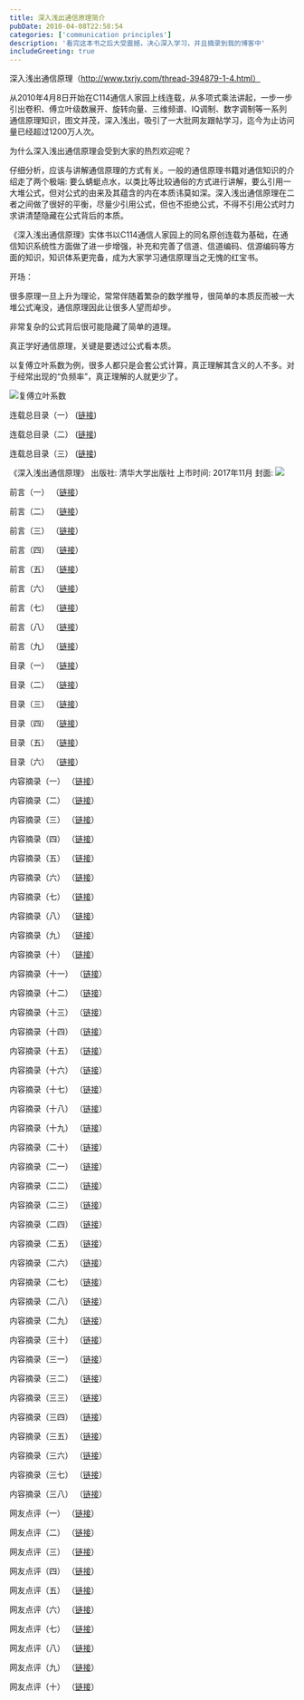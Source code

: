 ```yaml
---
title: 深入浅出通信原理简介
pubDate: 2010-04-08T22:58:54
categories: ['communication principles']
description: '看完这本书之后大受震撼，决心深入学习，并且摘录到我的博客中'
includeGreeting: true
---
```


深入浅出通信原理（http://www.txrjy.com/thread-394879-1-4.html）

从2010年4月8日开始在C114通信人家园上线连载，从多项式乘法讲起，一步一步引出卷积、傅立叶级数展开、旋转向量、三维频谱、IQ调制、数字调制等一系列通信原理知识，图文并茂，深入浅出，吸引了一大批网友跟帖学习，迄今为止访问量已经超过1200万人次。

为什么深入浅出通信原理会受到大家的热烈欢迎呢？

仔细分析，应该与讲解通信原理的方式有关。一般的通信原理书籍对通信知识的介绍走了两个极端: 要么蜻蜓点水，以类比等比较通俗的方式进行讲解，要么引用一大堆公式，但对公式的由来及其蕴含的内在本质讳莫如深。深入浅出通信原理在二者之间做了很好的平衡，尽量少引用公式，但也不拒绝公式，不得不引用公式时力求讲清楚隐藏在公式背后的本质。

《深入浅出通信原理》实体书以C114通信人家园上的同名原创连载为基础，在通信知识系统性方面做了进一步增强，补充和完善了信道、信道编码、信源编码等方面的知识，知识体系更完备，成为大家学习通信原理当之无愧的红宝书。

开场：

很多原理一旦上升为理论，常常伴随着繁杂的数学推导，很简单的本质反而被一大堆公式淹没，通信原理因此让很多人望而却步。

非常复杂的公式背后很可能隐藏了简单的道理。

真正学好通信原理，关键是要透过公式看本质。

以复傅立叶系数为例，很多人都只是会套公式计算，真正理解其含义的人不多。对于经常出现的“负频率”，真正理解的人就更少了。

![复傅立叶系数](https://img2.imgtp.com/2024/04/25/lJKK20fs.jpg)

连载总目录（一）
([链接](/posts/communication_principles//链接总目录一))

连载总目录（二）
([链接](http://www.txrjy.com/viewthread.php?tid=394879&page=1#pid4546918))

连载总目录（三）
([链接](http://www.txrjy.com/forum.php?mod=redirect&goto=findpost&ptid=394879&pid=4548878))

《深入浅出通信原理》
出版社: 清华大学出版社
上市时间: 2017年11月
封面:
![](https://img2.imgtp.com/2024/04/25/KEysQGRj.jpg)

前言（一）
（[链接](http://www.txrjy.com/forum.php?mod=redirect&amp;goto=findpost&amp;ptid=394879&amp;pid=10111126)）

前言（二）
（[链接](http://www.txrjy.com/forum.php?mod=redirect&amp;goto=findpost&amp;ptid=394879&amp;pid=10112488)）

前言（三）
（[链接](http://www.txrjy.com/forum.php?mod=redirect&amp;goto=findpost&amp;ptid=394879&amp;pid=10113770)）

前言（四）
（[链接](http://www.txrjy.com/forum.php?mod=redirect&amp;goto=findpost&amp;ptid=394879&amp;pid=10114471)）

前言（五）
（[链接](http://www.txrjy.com/forum.php?mod=redirect&amp;goto=findpost&amp;ptid=394879&amp;pid=10115225)）

前言（六）
（[链接](http://www.txrjy.com/forum.php?mod=redirect&amp;goto=findpost&amp;ptid=394879&amp;pid=10116679)）

前言（七）
（[链接](http://www.txrjy.com/forum.php?mod=redirect&amp;goto=findpost&amp;ptid=394879&amp;pid=10118032)）

前言（八）
（[链接](http://www.txrjy.com/forum.php?mod=redirect&amp;goto=findpost&amp;ptid=394879&amp;pid=10119377)）

前言（九）
（[链接](http://www.txrjy.com/forum.php?mod=redirect&amp;goto=findpost&amp;ptid=394879&amp;pid=10120689)）

目录（一）
（[链接](http://www.txrjy.com/forum.php?mod=redirect&amp;goto=findpost&amp;ptid=394879&amp;pid=10121843)）

目录（二）
（[链接](http://www.txrjy.com/forum.php?mod=redirect&amp;goto=findpost&amp;ptid=394879&amp;pid=10122527)）

目录（三）
（[链接](http://www.txrjy.com/forum.php?mod=redirect&amp;goto=findpost&amp;ptid=394879&amp;pid=10123239)）

目录（四）
（[链接](http://www.txrjy.com/forum.php?mod=redirect&amp;goto=findpost&amp;ptid=394879&amp;pid=10124377)）

目录（五）
（[链接](http://www.txrjy.com/forum.php?mod=redirect&amp;goto=findpost&amp;ptid=394879&amp;pid=10125652)）

目录（六）
（[链接](http://www.txrjy.com/forum.php?mod=redirect&amp;goto=findpost&amp;ptid=394879&amp;pid=10127097)）

内容摘录（一）
（[链接](http://www.txrjy.com/forum.php?mod=redirect&amp;goto=findpost&amp;ptid=394879&amp;pid=10128579)）

内容摘录（二）
（[链接](http://www.txrjy.com/forum.php?mod=redirect&amp;goto=findpost&amp;ptid=394879&amp;pid=10130097)）

内容摘录（三）
（[链接](http://www.txrjy.com/forum.php?mod=redirect&amp;goto=findpost&amp;ptid=394879&amp;pid=10130921)）

内容摘录（四）
（[链接](http://www.txrjy.com/forum.php?mod=redirect&amp;goto=findpost&amp;ptid=394879&amp;pid=10131773)）

内容摘录（五）
（[链接](http://www.txrjy.com/forum.php?mod=redirect&amp;goto=findpost&amp;ptid=394879&amp;pid=10133280)）

内容摘录（六）
（[链接](http://www.txrjy.com/forum.php?mod=redirect&amp;goto=findpost&amp;ptid=394879&amp;pid=10135148)）

内容摘录（七）
（[链接](http://www.txrjy.com/forum.php?mod=redirect&amp;goto=findpost&amp;ptid=394879&amp;pid=10136917)）

内容摘录（八）
（[链接](http://www.txrjy.com/forum.php?mod=redirect&amp;goto=findpost&amp;ptid=394879&amp;pid=10138359)）

内容摘录（九）
（[链接](http://www.txrjy.com/forum.php?mod=redirect&amp;goto=findpost&amp;ptid=394879&amp;pid=10140110)）

内容摘录（十）
（[链接](http://www.txrjy.com/forum.php?mod=redirect&amp;goto=findpost&amp;ptid=394879&amp;pid=10141023)）

内容摘录（十一）
（[链接](http://www.txrjy.com/forum.php?mod=redirect&amp;goto=findpost&amp;ptid=394879&amp;pid=10141833)）

内容摘录（十二）
（[链接](http://www.txrjy.com/forum.php?mod=redirect&amp;goto=findpost&amp;ptid=394879&amp;pid=10143522)）

内容摘录（十三）
（[链接](http://www.txrjy.com/forum.php?mod=redirect&amp;goto=findpost&amp;ptid=394879&amp;pid=10145557)）

内容摘录（十四）
（[链接](http://www.txrjy.com/forum.php?mod=redirect&amp;goto=findpost&amp;ptid=394879&amp;pid=10147172)）

内容摘录（十五）
（[链接](http://www.txrjy.com/forum.php?mod=redirect&amp;goto=findpost&amp;ptid=394879&amp;pid=10148745)）

内容摘录（十六）
（[链接](http://www.txrjy.com/forum.php?mod=redirect&amp;goto=findpost&amp;ptid=394879&amp;pid=10150433)）

内容摘录（十七）
（[链接](http://www.txrjy.com/forum.php?mod=redirect&amp;goto=findpost&amp;ptid=394879&amp;pid=10151340)）

内容摘录（十八）
（[链接](http://www.txrjy.com/forum.php?mod=redirect&amp;goto=findpost&amp;ptid=394879&amp;pid=10152226)）

内容摘录（十九）
（[链接](http://www.txrjy.com/forum.php?mod=redirect&amp;goto=findpost&amp;ptid=394879&amp;pid=10153706)）

内容摘录（二十）
（[链接](http://www.txrjy.com/forum.php?mod=redirect&amp;goto=findpost&amp;ptid=394879&amp;pid=10155141)）

内容摘录（二一）
（[链接](http://www.txrjy.com/forum.php?mod=redirect&amp;goto=findpost&amp;ptid=394879&amp;pid=10156656)）

内容摘录（二二）
（[链接](http://www.txrjy.com/forum.php?mod=redirect&amp;goto=findpost&amp;ptid=394879&amp;pid=10158042)）

内容摘录（二三）
（[链接](http://www.txrjy.com/forum.php?mod=redirect&amp;goto=findpost&amp;ptid=394879&amp;pid=10159304)）

内容摘录（二四）
（[链接](http://www.txrjy.com/forum.php?mod=redirect&amp;goto=findpost&amp;ptid=394879&amp;pid=10160083)）

内容摘录（二五）
（[链接](http://www.txrjy.com/forum.php?mod=redirect&amp;goto=findpost&amp;ptid=394879&amp;pid=10160816)）

内容摘录（二六）
（[链接](http://www.txrjy.com/forum.php?mod=redirect&amp;goto=findpost&amp;ptid=394879&amp;pid=10162072)）

内容摘录（二七）
（[链接](http://www.txrjy.com/forum.php?mod=redirect&amp;goto=findpost&amp;ptid=394879&amp;pid=10163313)）

内容摘录（二八）
（[链接](http://www.txrjy.com/forum.php?mod=redirect&amp;goto=findpost&amp;ptid=394879&amp;pid=10165006)）

内容摘录（二九）
（[链接](http://www.txrjy.com/forum.php?mod=redirect&amp;goto=findpost&amp;ptid=394879&amp;pid=10166336)）

内容摘录（三十）
（[链接](http://www.txrjy.com/forum.php?mod=redirect&amp;goto=findpost&amp;ptid=394879&amp;pid=10167815)）

内容摘录（三一）
（[链接](http://www.txrjy.com/forum.php?mod=redirect&amp;goto=findpost&amp;ptid=394879&amp;pid=10168557)）

内容摘录（三二）
（[链接](http://www.txrjy.com/forum.php?mod=redirect&amp;goto=findpost&amp;ptid=394879&amp;pid=10169293)）

内容摘录（三三）
（[链接](http://www.txrjy.com/forum.php?mod=redirect&amp;goto=findpost&amp;ptid=394879&amp;pid=10170688)）

内容摘录（三四）
（[链接](http://www.txrjy.com/forum.php?mod=redirect&amp;goto=findpost&amp;ptid=394879&amp;pid=10172053)）

内容摘录（三五）
（[链接](http://www.txrjy.com/forum.php?mod=redirect&amp;goto=findpost&amp;ptid=394879&amp;pid=10173667)）

内容摘录（三六）
（[链接](http://www.txrjy.com/forum.php?mod=redirect&amp;goto=findpost&amp;ptid=394879&amp;pid=10175140)）

内容摘录（三七）
（[链接](http://www.txrjy.com/forum.php?mod=redirect&amp;goto=findpost&amp;ptid=394879&amp;pid=10176401)）

内容摘录（三八）
（[链接](http://www.txrjy.com/forum.php?mod=redirect&amp;goto=findpost&amp;ptid=394879&amp;pid=10177177)）

网友点评（一）
（[链接](http://www.txrjy.com/forum.php?mod=redirect&amp;goto=findpost&amp;ptid=394879&amp;pid=10177914)）

网友点评（二）
（[链接](http://www.txrjy.com/forum.php?mod=redirect&amp;goto=findpost&amp;ptid=394879&amp;pid=10179160)）

网友点评（三）
（[链接](http://www.txrjy.com/forum.php?mod=redirect&amp;goto=findpost&amp;ptid=394879&amp;pid=10180633)）

网友点评（四）
（[链接](http://www.txrjy.com/forum.php?mod=redirect&amp;goto=findpost&amp;ptid=394879&amp;pid=10182084)）

网友点评（五）
（[链接](http://www.txrjy.com/forum.php?mod=redirect&amp;goto=findpost&amp;ptid=394879&amp;pid=10183547)）

网友点评（六）
（[链接](http://www.txrjy.com/forum.php?mod=redirect&amp;goto=findpost&amp;ptid=394879&amp;pid=10184793)）

网友点评（七）
（[链接](http://www.txrjy.com/forum.php?mod=redirect&amp;goto=findpost&amp;ptid=394879&amp;pid=10185800)）

网友点评（八）
（[链接](http://www.txrjy.com/forum.php?mod=redirect&amp;goto=findpost&amp;ptid=394879&amp;pid=10186567)）

网友点评（九）
（[链接](http://www.txrjy.com/forum.php?mod=redirect&amp;goto=findpost&amp;ptid=394879&amp;pid=10189999)）

网友点评（十）
（[链接](http://www.txrjy.com/forum.php?mod=redirect&amp;goto=findpost&amp;ptid=394879&amp;pid=10191471)）